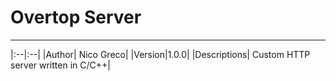 # Overtop Server
---

|:--|:--|
|Author| Nico Greco|
|Version|1.0.0|
|Descriptions| Custom HTTP server written in C/C++|